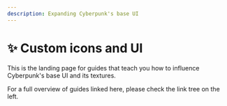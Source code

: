 ```yaml
---
description: Expanding Cyberpunk's base UI
---
```


# ✨ Custom icons and UI

This is the landing page for guides that teach you how to influence Cyberpunk's base UI and its textures.&#x20;

For a full overview of guides linked here, please check the link tree on the left.
